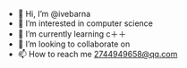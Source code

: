 - 👋 Hi, I’m @ivebarna
- 👀 I’m interested in computer science
- 🌱 I’m currently learning c＋＋
- 💞️ I’m looking to collaborate on 
- 📫 How to reach me 2744949658@qq.com

<!---
ivebarna/ivebarna is a ✨ special ✨ repository because its `README.md` (this file) appears on your GitHub profile.
You can click the Preview link to take a look at your changes.
--->
